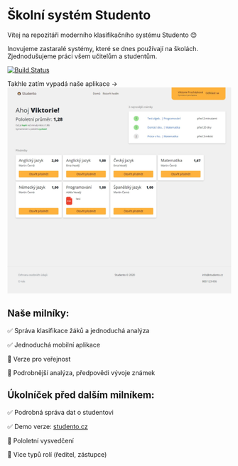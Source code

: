 ﻿# Školní systém Studento

Vítej na repozitáři moderního klasifikačního systému Studento :blush:

Inovujeme zastaralé systémy, které se dnes používají na školách. Zjednodušujeme práci všem učitelům a studentům.

[![Build Status](https://dev.azure.com/Studento/WebApp/_apis/build/status/WebApp?branchName=master)](https://dev.azure.com/Studento/WebApp/_build/latest?definitionId=2&branchName=master)

Takhle zatím vypadá naše aplikace ->
![Studento dashboard](/StudentoMainProject/github_readme_images/dashboard_v4.jpg)

## Naše milníky:

:white_check_mark: Správa klasifikace žáků a jednoduchá analýza

:white_check_mark: Jednoduchá mobilní aplikace

:red_circle: Verze pro veřejnost

:red_circle: Podrobnější analýza, předpovědi vývoje známek

## Úkolníček před dalším milníkem:

:white_check_mark: Podrobná správa dat o studentovi

:white_check_mark: Demo verze: [studento.cz](https://studento.cz)

:red_circle: Pololetní vysvedčení

:red_circle: Více typů rolí (ředitel, zástupce)

